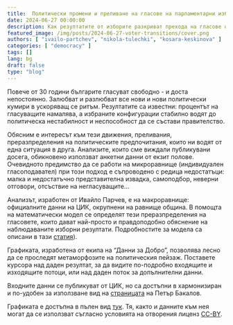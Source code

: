 ```yaml
---
title:  Политически промени и преливане на гласове на парламентарни избори (2017-2024)
date: 2024-06-27 00:00:00
description: Как резултатите от изборите разкриват прехода на гласове от една партия в друга?
featured_image: /img/posts/2024-06-27-voter-transitions/cover.png
authors: [ "ivailo-partchev", "nikola-tulechki", "kosara-keskinova" ]
categories: [ "democracy" ]
tags: []
lang: bg
draft: false
type: "blog"
---
```


Повече от 30 години българите гласуват свободно - и доста непостоянно. Залюбват и разлюбват все нови и нови политически кумири в ускоряващ се ритъм. Резултатите са известни: процентът на гласуващите намалява, а избраните конфигурации стабилно водят до политическа нестабилност и неспособност да се състави правителство.

Обясним е интересът към тези движения, преливания, преразпределения на политическите предпочитания, които ни водят от една ситуация в друга. Анализите, които сме виждали публикувани досега, обикновено използват анкетни данни от екзит полове. Очевидното предимство да се работи на микроравнище (индивидуален гласоподавател) при този подход е съпроводено с редица недостатъци: малка и недостатъчно представителна извадка, самоподбор, неверни отговори, отсъствие на негласуващите...

<div class="flourish-embed flourish-sankey" data-src="visualisation/18520198"><script src="https://public.flourish.studio/resources/embed.js"></script></div>

Анализът, изработен от Ивайло Парчев, е на макроравнище: официалните данни на ЦИК, окрупнени на равнище община. В помощта на математически модел се определят тези преразпределения на гласовете, които дават най-просто и правдоподобно обяснение на наблюдаваните изборни резултати. Подробностите за модела са описани в тази  [статия](https://sci-hub.se/10.1287/mnsc.12.9.714)).

Графиката, изработена от екипа на “Данни за Добро”, позволява лесно да се проследят метаморфозите на политическия пейзаж. Поставете курсора над даден резултат, за да видите по-подробно входящите и изходящите потоци, или над даден поток за допълнителни данни. 

Входните данни се публикуват от ЦИК, но са достъпни в хармонизиран и по-удобен за използване вид на [страницата](https://bg-izbori.herokuapp.com/) на Петър Бакалов.

Графиката е достъпна в пълен вид [тук](https://public.flourish.studio/visualisation/18520198/). Тя, както и данните към нея могат да се използват съгласно условията на отворения лиценз [CC-BY](https://creativecommons.org/licenses/by/2.0/).